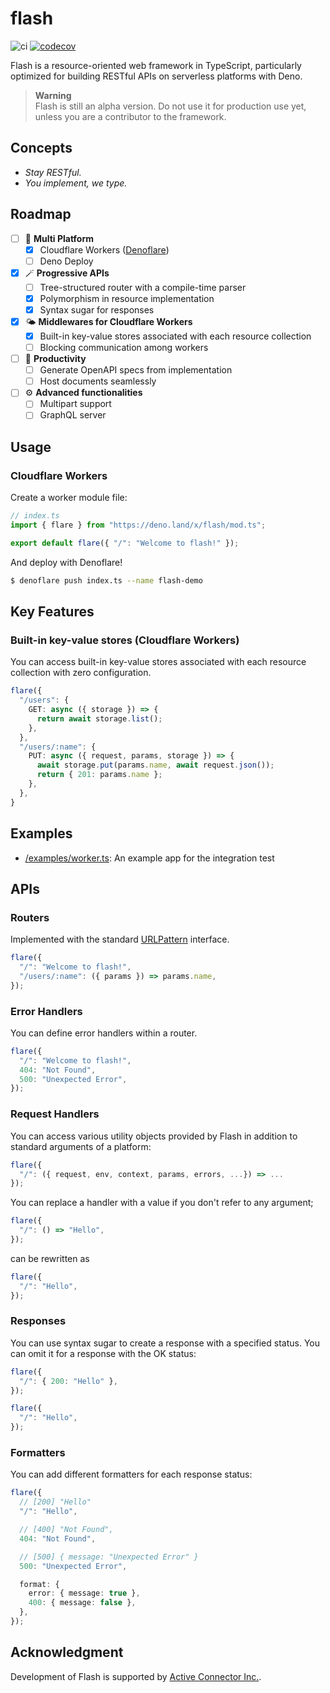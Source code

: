 # flash

![ci](https://github.com/hasundue/flash/actions/workflows/ci.yml/badge.svg)
[![codecov](https://codecov.io/gh/hasundue/flash/branch/main/graph/badge.svg?token=DRMQQ7ICNB)](https://codecov.io/gh/hasundue/flash)

Flash is a resource-oriented web framework in TypeScript, particularly optimized
for building RESTful APIs on serverless platforms with Deno.

> **Warning**\
> Flash is still an alpha version. Do not use it for production use yet, unless
> you are a contributor to the framework.

## Concepts

- _Stay RESTful._
- _You implement, we type._

## Roadmap

- [ ] :rocket: **Multi Platform**
  - [x] Cloudflare Workers ([Denoflare](https://denoflare.dev))
  - [ ] Deno Deploy
- [x] :magic_wand: **Progressive APIs**
  - [ ] Tree-structured router with a compile-time parser
  - [x] Polymorphism in resource implementation
  - [x] Syntax sugar for responses
- [x] :sun_behind_small_cloud: **Middlewares for Cloudflare Workers**
  - [x] Built-in key-value stores associated with each resource collection
  - [ ] Blocking communication among workers
- [ ] :scroll: **Productivity**
  - [ ] Generate OpenAPI specs from implementation
  - [ ] Host documents seamlessly
- [ ] :gear: **Advanced functionalities**
  - [ ] Multipart support
  - [ ] GraphQL server

## Usage

### Cloudflare Workers

Create a worker module file:

```typescript
// index.ts
import { flare } from "https://deno.land/x/flash/mod.ts";

export default flare({ "/": "Welcome to flash!" });
```

And deploy with Denoflare!

```sh
$ denoflare push index.ts --name flash-demo
```

## Key Features

### Built-in key-value stores (Cloudflare Workers)

You can access built-in key-value stores associated with each resource
collection with zero configuration.

```typescript
flare({
  "/users": {
    GET: async ({ storage }) => {
      return await storage.list();
    },
  },
  "/users/:name": {
    PUT: async ({ request, params, storage }) => {
      await storage.put(params.name, await request.json());
      return { 201: params.name };
    },
  },
}
```

## Examples

- [/examples/worker.ts](/examples/worker.ts): An example app for the integration
  test

## APIs

### Routers

Implemented with the standard
[URLPattern](https://developer.mozilla.org/en-US/docs/Web/API/URLPattern)
interface.

```typescript
flare({
  "/": "Welcome to flash!",
  "/users/:name": ({ params }) => params.name,
});
```

### Error Handlers

You can define error handlers within a router.

```typescript
flare({
  "/": "Welcome to flash!",
  404: "Not Found",
  500: "Unexpected Error",
});
```

### Request Handlers

You can access various utility objects provided by Flash in addition to standard
arguments of a platform:

```typescript
flare({
  "/": ({ request, env, context, params, errors, ...}) => ...
});
```

You can replace a handler with a value if you don't refer to any argument;

```typescript
flare({
  "/": () => "Hello",
});
```

can be rewritten as

```typescript
flare({
  "/": "Hello",
});
```

### Responses

You can use syntax sugar to create a response with a specified status. You can
omit it for a response with the OK status:

```typescript
flare({
  "/": { 200: "Hello" },
});
```

```typescript
flare({
  "/": "Hello",
});
```

### Formatters

You can add different formatters for each response status:

```typescript
flare({
  // [200] "Hello"
  "/": "Hello",

  // [400] "Not Found",
  404: "Not Found",

  // [500] { message: "Unexpected Error" }
  500: "Unexpected Error",

  format: {
    error: { message: true },
    400: { message: false },
  },
});
```

## Acknowledgment

Development of Flash is supported by
[Active Connector Inc.](https://active-connector.com).
